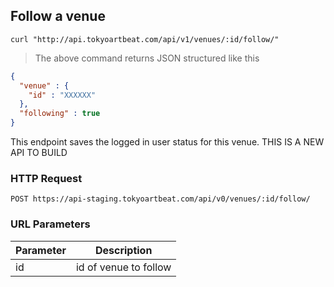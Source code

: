 ## Follow a venue

```shell
curl "http://api.tokyoartbeat.com/api/v1/venues/:id/follow/"
```

> The above command returns JSON structured like this

```json
{
  "venue" : {
    "id" : "XXXXXX" 
  },
  "following" : true
}
```

This endpoint saves the logged in user status for this venue. THIS IS A NEW API TO BUILD

### HTTP Request

`POST https://api-staging.tokyoartbeat.com/api/v0/venues/:id/follow/`

### URL Parameters

Parameter | Description
--------- | -----------
id | id of venue to follow
